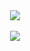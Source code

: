 <div align="center">
    <img src="https://raw.githubusercontent.com/eliasbenb/github-stats/master/generated/overview.svg" />
</div>
<br />
<div align="center">
    <img src="https://spotify-recently-played-readme.vercel.app/api?user=00x7ee8wq8bffzl6or19h2n9r&width=350" />
</div>
